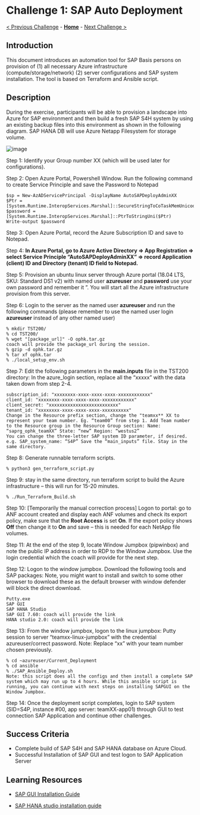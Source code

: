 # Challenge 1: SAP Auto Deployment

[< Previous Challenge](./00-prereqs.md) - **[Home](../README.md)** - [Next Challenge >](./02-Azure-Monitor.md)

## Introduction

This document introduces an automation tool for SAP Basis persons on provision of (1) all necessary Azure infrastructure (compute/storage/network) (2) server configurations and SAP system installation. The tool is based on Terraform and Ansible script.

## Description

During the exercise, participants will be able to provision a landscape into Azure for SAP environment and then build a fresh SAP S4H system by using an existing backup files into this environment as shown in the following diagram. SAP HANA DB will use Azure Netapp Filesystem for storage volume. 

![image](https://user-images.githubusercontent.com/73615525/115279764-f99d4080-a0fb-11eb-9e56-d43ee96fe173.png)

Step 1: Identify your Group number XX (which will be used later for configurations).

Step 2: Open Azure Portal, Powershell Window. Run the following command to create Service Principle and save the Password to Notepad
```
$sp = New-AzADServicePrincipal -DisplayName AutoSAPDeployAdminXX
$Ptr = [System.Runtime.InteropServices.Marshal]::SecureStringToCoTaskMemUnicode($sp.Secret)
$password = [System.Runtime.InteropServices.Marshal]::PtrToStringUni($Ptr)
Write-output $password
```
Step 3: Open Azure Portal, record the Azure Subscription ID and save to Notepad.

Step 4: **In Azure Portal, go to Azure Active Directory => App Registration => select Service Principle “AutoSAPDeployAdminXX” => record Application (client) ID and Directory (tenant) ID field to Notepad.**

Step 5: Provision an ubuntu linux server through Azure portal (18.04 LTS, SKU: Standard DS1 v2) with named user **azureuser** and **password** use your own password and remember it ”. You will start all the Azure infrastructure provision from this server.

Step 6: Login to the server as the named user **azureuser** and run the following commands (please remember to use the named user login **azureuser** instead of any other named user)

```
% mkdir TST200/
% cd TST200/
% wget "[package_url]" -O ophk.tar.gz
coach will provide the package_url during the session.
% gzip -d ophk.tar.gz
% tar xf ophk.tar
% ./local_setup_env.sh
```
Step 7: Edit the following parameters in the **main.inputs** file in the TST200 directory: In the azure_login section, replace all the “xxxxx” with the data taken down from step 2-4.
```
subscription_id: "xxxxxxxx-xxxx-xxxx-xxxx-xxxxxxxxxxxx"
client_id: "xxxxxxxx-xxxx-xxxx-xxxx-xxxxxxxxxxxx"
client_secret: "xxxxxxxxxxxxxxxxxxxxxxxxxx"
tenant_id: "xxxxxxxx-xxxx-xxxx-xxxx-xxxxxxxxxx"
Change in the Resource prefix section, change the "teamxx** XX to represent your team number. Eg. “team00” from step 1. Add Team number to the Resource group in the Resource Group section: Name: “saprg_ophk_teamXX” State: “new” Region: “westus2”
You can change the three-letter SAP system ID parameter, if desired. e.g. SAP_system_name: “S4P” Save the “main_inputs” file. Stay in the same directory.
```
Step 8: Generate runnable terraform scripts.
```
% python3 gen_terraform_script.py
```
Step 9: stay in the same directory, run terraform script to build the Azure infrastructure – this will run for 15-20 minutes.
```
% ./Run_Terraform_Build.sh
```
Step 10: [Temporarily the manual correction process] Logon to portal: go to ANF account created and display each ANF volumes and check its export policy, make sure that the **Root Access** is set **On**. If the export policy shows **Off** then change it to **On** and save – this is needed for each NetApp file volumes.

Step 11: At the end of the step 9, locate Window Jumpbox (pipwinbox) and note the public IP address in order to RDP to the Window Jumpbox. Use the login credential which the coach will provide for the next step.

Step 12: Logon to the window jumpbox. Download the following tools and SAP packages: Note, you might want to install and switch to some other browser to download these as the default browser with window defender will block the direct download.

```
Putty.exe
SAP GUI
SAP HANA Studio
SAP GUI 7.60: coach will provide the link
HANA studio 2.0: coach will provide the link
```
Step 13: From the window jumpbox, logon to the linux jumpbox: Putty session to server “teamxx-linux-jumpbox” with the credential azureuser/correct password. Note: Replace “xx” with your team number chosen previously.
```
% cd ~azureuser/Current_Deployment
% cd ansible
% ./SAP_Ansible_Deploy.sh
Note: this script does all the configs and then install a complete SAP system which may run up to 4 hours. While this ansible script is running, you can continue with next steps on installing SAPGUI on the Window Jumpbox.
```
Step 14: Once the deployment script completes, login to SAP system (SID=S4P, instance #00, app server: teamXX-app01) through GUI to test connection SAP Application and continue other challenges.

## Success Criteria

- Complete build of SAP S4H and SAP HANA database on Azure Cloud.
- Successful Installation of SAP GUI and test logon to SAP Application Server

## Learning Resources

- [SAP GUI Installation Guide](https://help.sap.com/viewer/1ebe3120fd734f67afc57b979c3e2d46/760.05/en-US)

- [SAP HANA studio installation guide](https://help.sap.com/viewer/a2a49126a5c546a9864aae22c05c3d0e/2.0.01/en-US)
